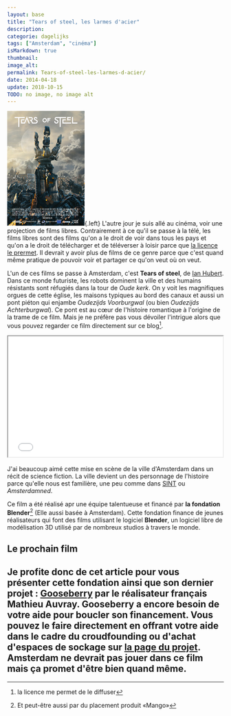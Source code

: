 ```yaml
---
layout: base
title: "Tears of steel, les larmes d'acier"
description: 
categorie: dagelijks
tags: ["Amsterdam", "cinéma"]
isMarkdown: true
thumbnail: 
image_alt: 
permalink: Tears-of-steel-les-larmes-d-acier/
date: 2014-04-18
update: 2018-10-15
TODO: no image, no image alt
---
```




![Tos-poster.png](Tos-poster.png){.left} L'autre jour je suis allé au cinéma, voir une projection de films libres. Contrairement à ce qu'il se passe à la télé, les films libres sont des films qu'on a le droit de voir dans tous les pays et qu'on a le droit de télécharger et de téléverser à loisir parce que [la licence le prermet](http://mango.blender.org/about/). Il devrait y avoir plus de films de ce genre parce que c'est quand même pratique de pouvoir voir et partager ce qu'on veut où on veut.

L'un de ces films se passe à Amsterdam, c'est **Tears of steel**, de [Ian Hubert](http://www.imdb.com/name/nm1937843/). Dans ce monde futuriste, les robots dominent la ville et des humains résistants sont réfugiés dans la tour de *Oude kerk*. On y voit les magnifiques orgues de cette église, les maisons typiques au bord des canaux et aussi un pont piéton qui enjambe *Oudezijds Voorburgwal* (ou bien *Oudezijds Achterburgwal*). Ce pont est au cœur de l'histoire romantique à l'origine de la trame de ce film. Mais je ne préfère pas vous dévoiler l'intrigue alors que vous pouvez regarder ce film directement sur ce blog[^1].

<!-- HTML -->
<div style="text-align:center;">
<iframe src="//player.vimeo.com/video/60884787" width="500" height="281" webkitallowfullscreen mozallowfullscreen allowfullscreen></iframe>
</div>
<!-- / HTML -->

J'ai beaucoup aimé cette mise en scène de la ville d'Amsterdam dans un récit de science fiction. La ville devient un des personnage de l'histoire parce qu'elle nous est familière, une peu comme dans [SINT](/sinterklaas-sint) ou *Amsterdamned*.

Ce film a été réalisé apr une équipe talentueuse et financé par **la fondation Blender**[^2] (Elle aussi basée à Amsterdam). Cette fondation finance de jeunes réalisateurs qui font des films utilisant le logiciel **Blender**, un logiciel libre de modélisation 3D utilisé par de nombreux studios à travers le monde. 

## Le prochain film

Je profite donc de cet article pour vous présenter cette fondation ainsi que son dernier projet : [Gooseberry](https://cloud.blender.org/gooseberry/) par le réalisateur français **Mathieu Auvray**. Gooseberry a encore besoin de votre aide pour boucler son financement. Vous pouvez le faire directement en offrant votre aide dans le cadre du croudfounding ou d'achat d'espaces de sockage sur [la page du projet](https://cloud.blender.org/gooseberry/). Amsterdam ne devrait pas jouer dans ce film mais ça promet d'être bien quand même.
---
[^1]: la licence me permet de le diffuser
[^2]: Et peut-être aussi par du placement produit «Mango»
<!-- post notes:
<iframe width="640" height="360" src="//www.youtube.com/embed/R6MlUcmOul8" frameborder="0" allowfullscreen></iframe>
--->
